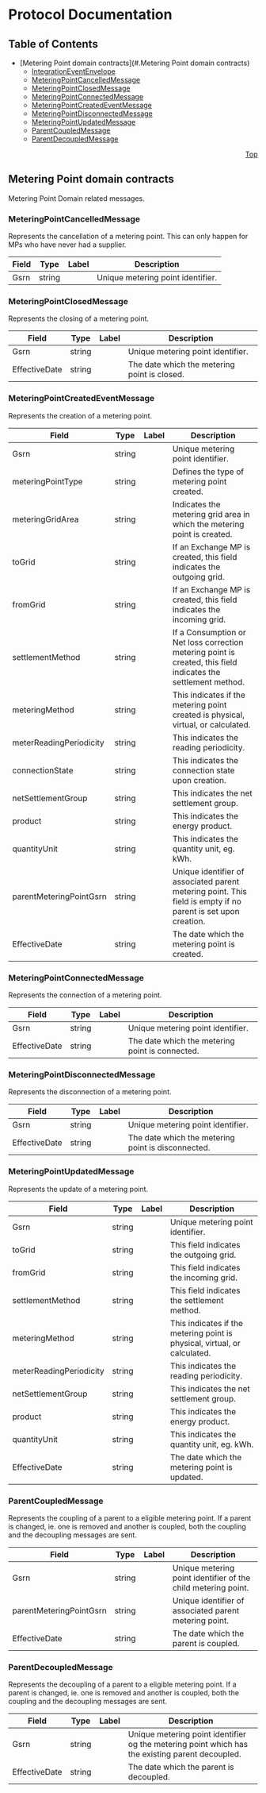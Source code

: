 ﻿# Protocol Documentation

<a name="top"></a>

## Table of Contents

- [Metering Point domain contracts](#.Metering Point domain contracts)
    - [IntegrationEventEnvelope](#.IntegrationEventEnvelope)
    - [MeteringPointCancelledMessage](#.MeteringPointCancelledMessage)
    - [MeteringPointClosedMessage](#.MeteringPointClosedMessage)
    - [MeteringPointConnectedMessage](#.MeteringPointConnectedMessage)
    - [MeteringPointCreatedEventMessage](#.MeteringPointCreatedEventMessage)
    - [MeteringPointDisconnectedMessage](#.MeteringPointDisconnectedMessage)
    - [MeteringPointUpdatedMessage](#.MeteringPointUpdatedMessage)
    - [ParentCoupledMessage](#.ParentCoupledMessage)
    - [ParentDecoupledMessage](#.ParentDecoupledMessage)

<a name="source/Energinet.DataHub.MeteringPoints.Infrastructure/Integration/Contracts/IntegrationEventContract.proto"></a>
<p align="right"><a href="#top">Top</a></p>

## Metering Point domain contracts

Metering Point Domain related messages.

<a name=".MeteringPointCancelledMessage"></a>

### MeteringPointCancelledMessage

Represents the cancellation of a metering point. This can only happen for MPs who have never had a supplier.

| Field | Type | Label | Description |
| ----- | ---- | ----- | ----------- |
| Gsrn | string |  | Unique metering point identifier. |

<a name=".MeteringPointClosedMessage"></a>

### MeteringPointClosedMessage

Represents the closing of a metering point.

| Field | Type | Label | Description |
| ----- | ---- | ----- | ----------- |
| Gsrn | string |  | Unique metering point identifier. |
| EffectiveDate | string |  | The date which the metering point is closed. |

<a name=".MeteringPointCreatedEventMessage"></a>

### MeteringPointCreatedEventMessage

Represents the creation of a metering point.

| Field | Type | Label | Description |
| ----- | ---- | ----- | ----------- |
| Gsrn | string |  | Unique metering point identifier. |
| meteringPointType | string |  | Defines the type of metering point created. |
| meteringGridArea | string |  | Indicates the metering grid area in which the metering point is created. |
| toGrid | string |  | If an Exchange MP is created, this field indicates the outgoing grid. |
| fromGrid | string |  | If an Exchange MP is created, this field indicates the incoming grid. |
| settlementMethod | string |  | If a Consumption or Net loss correction metering point is created, this field indicates the settlement method. |
| meteringMethod | string |  | This indicates if the metering point created is physical, virtual, or calculated. |
| meterReadingPeriodicity | string |  | This indicates the reading periodicity. |
| connectionState | string |  | This indicates the connection state upon creation. |
| netSettlementGroup | string |  | This indicates the net settlement group. |
| product | string |  | This indicates the energy product. |
| quantityUnit | string |  | This indicates the quantity unit, eg. kWh. |
| parentMeteringPointGsrn | string |  | Unique identifier of associated parent metering point. This field is empty if no parent is set upon creation. |
| EffectiveDate | string |  | The date which the metering point is created. |

<a name=".MeteringPointConnectedMessage"></a>

### MeteringPointConnectedMessage

Represents the connection of a metering point.

| Field | Type | Label | Description |
| ----- | ---- | ----- | ----------- |
| Gsrn | string |  | Unique metering point identifier. |
| EffectiveDate | string |  | The date which the metering point is connected. |

<a name=".MeteringPointDisconnectedMessage"></a>

### MeteringPointDisconnectedMessage

Represents the disconnection of a metering point.

| Field | Type | Label | Description |
| ----- | ---- | ----- | ----------- |
| Gsrn | string |  | Unique metering point identifier. |
| EffectiveDate | string |  | The date which the metering point is disconnected. |

<a name=".MeteringPointUpdatedMessage"></a>

### MeteringPointUpdatedMessage
Represents the update of a metering 
point.

| Field | Type | Label | Description |
| ----- | ---- | ----- | ----------- |
| Gsrn | string |  | Unique metering point identifier. |
| toGrid | string |  | This field indicates the outgoing grid. |
| fromGrid | string |  | This field indicates the incoming grid. |
| settlementMethod | string |  | This field indicates the settlement method. |
| meteringMethod | string |  | This indicates if the metering point is physical, virtual, or calculated. |
| meterReadingPeriodicity | string |  | This indicates the reading periodicity. |
| netSettlementGroup | string |  | This indicates the net settlement group. |
| product | string |  | This indicates the energy product. |
| quantityUnit | string |  | This indicates the quantity unit, eg. kWh. |
| EffectiveDate | string |  | The date which the metering point is updated. |

<a name=".ParentCoupledMessage"></a>

### ParentCoupledMessage

Represents the coupling of a parent to a eligible metering point.
If a parent is changed, ie. one is removed and another is coupled, both the coupling and the decoupling messages are sent.


| Field | Type | Label | Description |
| ----- | ---- | ----- | ----------- |
| Gsrn | string |  | Unique metering point identifier of the child metering point. |
| parentMeteringPointGsrn | string |  | Unique identifier of associated parent metering point. |
| EffectiveDate | string |  | The date which the parent is coupled. |

<a name=".ParentDecoupledMessage"></a>

### ParentDecoupledMessage

Represents the decoupling of a parent to a eligible metering point.
If a parent is changed, ie. one is removed and another is coupled, both the coupling and the decoupling messages are sent.

| Field | Type | Label | Description |
| ----- | ---- | ----- | ----------- |
| Gsrn | string |  | Unique metering point identifier og the metering point which has the existing parent decoupled. |
| EffectiveDate | string |  | The date which the parent is decoupled. |
